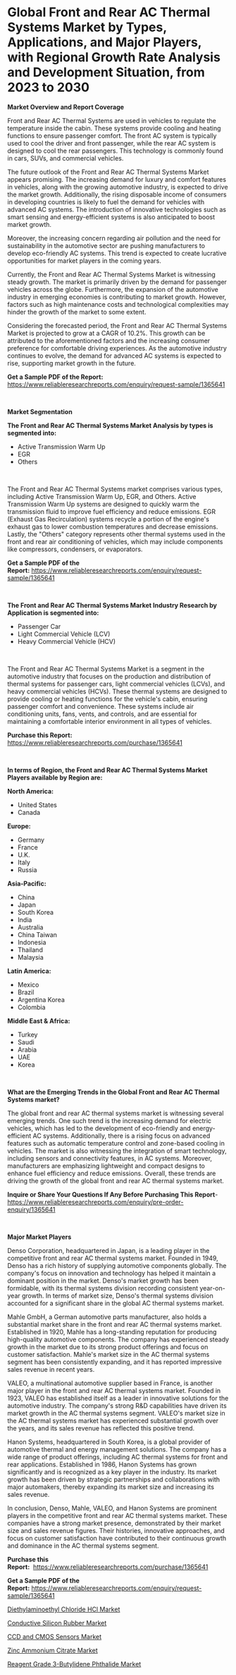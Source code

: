 <p><h1>Global Front and Rear AC Thermal Systems Market by Types, Applications, and Major Players, with Regional Growth Rate Analysis and Development Situation, from 2023 to 2030</h1></p><p><strong>Market Overview and Report Coverage</strong></p>
<p><p>Front and Rear AC Thermal Systems are used in vehicles to regulate the temperature inside the cabin. These systems provide cooling and heating functions to ensure passenger comfort. The front AC system is typically used to cool the driver and front passenger, while the rear AC system is designed to cool the rear passengers. This technology is commonly found in cars, SUVs, and commercial vehicles.</p><p>The future outlook of the Front and Rear AC Thermal Systems Market appears promising. The increasing demand for luxury and comfort features in vehicles, along with the growing automotive industry, is expected to drive the market growth. Additionally, the rising disposable income of consumers in developing countries is likely to fuel the demand for vehicles with advanced AC systems. The introduction of innovative technologies such as smart sensing and energy-efficient systems is also anticipated to boost market growth.</p><p>Moreover, the increasing concern regarding air pollution and the need for sustainability in the automotive sector are pushing manufacturers to develop eco-friendly AC systems. This trend is expected to create lucrative opportunities for market players in the coming years.</p><p>Currently, the Front and Rear AC Thermal Systems Market is witnessing steady growth. The market is primarily driven by the demand for passenger vehicles across the globe. Furthermore, the expansion of the automotive industry in emerging economies is contributing to market growth. However, factors such as high maintenance costs and technological complexities may hinder the growth of the market to some extent.</p><p>Considering the forecasted period, the Front and Rear AC Thermal Systems Market is projected to grow at a CAGR of 10.2%. This growth can be attributed to the aforementioned factors and the increasing consumer preference for comfortable driving experiences. As the automotive industry continues to evolve, the demand for advanced AC systems is expected to rise, supporting market growth in the future.</p></p>
<p><strong>Get a Sample PDF of the Report:</strong> <a href="https://www.reliableresearchreports.com/enquiry/request-sample/1365641">https://www.reliableresearchreports.com/enquiry/request-sample/1365641</a></p>
<p>&nbsp;</p>
<p><strong>Market Segmentation</strong></p>
<p><strong>The Front and Rear AC Thermal Systems Market Analysis by types is segmented into:</strong></p>
<p><ul><li>Active Transmission Warm Up</li><li>EGR</li><li>Others</li></ul></p>
<p>&nbsp;</p>
<p><p>The Front and Rear AC Thermal Systems market comprises various types, including Active Transmission Warm Up, EGR, and Others. Active Transmission Warm Up systems are designed to quickly warm the transmission fluid to improve fuel efficiency and reduce emissions. EGR (Exhaust Gas Recirculation) systems recycle a portion of the engine's exhaust gas to lower combustion temperatures and decrease emissions. Lastly, the "Others" category represents other thermal systems used in the front and rear air conditioning of vehicles, which may include components like compressors, condensers, or evaporators.</p></p>
<p><strong>Get a Sample PDF of the Report:</strong>&nbsp;<a href="https://www.reliableresearchreports.com/enquiry/request-sample/1365641">https://www.reliableresearchreports.com/enquiry/request-sample/1365641</a></p>
<p>&nbsp;</p>
<p><strong>The Front and Rear AC Thermal Systems Market Industry Research by Application is segmented into:</strong></p>
<p><ul><li>Passenger Car</li><li>Light Commercial Vehicle (LCV)</li><li>Heavy Commercial Vehicle (HCV)</li></ul></p>
<p>&nbsp;</p>
<p><p>The Front and Rear AC Thermal Systems Market is a segment in the automotive industry that focuses on the production and distribution of thermal systems for passenger cars, light commercial vehicles (LCVs), and heavy commercial vehicles (HCVs). These thermal systems are designed to provide cooling or heating functions for the vehicle's cabin, ensuring passenger comfort and convenience. These systems include air conditioning units, fans, vents, and controls, and are essential for maintaining a comfortable interior environment in all types of vehicles.</p></p>
<p><strong>Purchase this Report:</strong>&nbsp; <a href="https://www.reliableresearchreports.com/purchase/1365641">https://www.reliableresearchreports.com/purchase/1365641</a></p>
<p>&nbsp;</p>
<p><strong>In terms of Region, the Front and Rear AC Thermal Systems Market Players available by Region are:</strong></p>
<p>
    <p> <strong> North America: </strong>
        <ul>
            <li>United States</li>
            <li>Canada</li>
        </ul>
        </p> 
    <p> <strong> Europe: </strong>
        <ul>
            <li>Germany</li>
            <li>France</li>
            <li>U.K.</li>
            <li>Italy</li>
            <li>Russia</li>
        </ul>
        </p> 
    <p> <strong> Asia-Pacific: </strong>
        <ul>
            <li>China</li>
            <li>Japan</li>
            <li>South Korea</li>
            <li>India</li>
            <li>Australia</li>
            <li>China Taiwan</li>
            <li>Indonesia</li>
            <li>Thailand</li>
            <li>Malaysia</li>
        </ul>
        </p> 
    <p> <strong> Latin America: </strong>
        <ul>
            <li>Mexico</li>
            <li>Brazil</li>
            <li>Argentina Korea</li>
            <li>Colombia</li>
        </ul>
        </p> 
    <p> <strong> Middle East & Africa: </strong>
        <ul>
            <li>Turkey</li>
            <li>Saudi</li>
            <li>Arabia</li>
            <li>UAE</li>
            <li>Korea</li>
        </ul>
    </p>
    </p>
<p>&nbsp;</p>
<p><strong>What are the Emerging Trends in the Global Front and Rear AC Thermal Systems market?</strong></p>
<p><p>The global front and rear AC thermal systems market is witnessing several emerging trends. One such trend is the increasing demand for electric vehicles, which has led to the development of eco-friendly and energy-efficient AC systems. Additionally, there is a rising focus on advanced features such as automatic temperature control and zone-based cooling in vehicles. The market is also witnessing the integration of smart technology, including sensors and connectivity features, in AC systems. Moreover, manufacturers are emphasizing lightweight and compact designs to enhance fuel efficiency and reduce emissions. Overall, these trends are driving the growth of the global front and rear AC thermal systems market.</p></p>
<p><strong>Inquire or Share Your Questions If Any Before Purchasing This Report</strong>- <a href="https://www.reliableresearchreports.com/enquiry/pre-order-enquiry/1365641">https://www.reliableresearchreports.com/enquiry/pre-order-enquiry/1365641</a></p>
<p>&nbsp;</p>
<p><strong>Major Market Players</strong></p>
<p><p>Denso Corporation, headquartered in Japan, is a leading player in the competitive front and rear AC thermal systems market. Founded in 1949, Denso has a rich history of supplying automotive components globally. The company's focus on innovation and technology has helped it maintain a dominant position in the market. Denso's market growth has been formidable, with its thermal systems division recording consistent year-on-year growth. In terms of market size, Denso's thermal systems division accounted for a significant share in the global AC thermal systems market.</p><p>Mahle GmbH, a German automotive parts manufacturer, also holds a substantial market share in the front and rear AC thermal systems market. Established in 1920, Mahle has a long-standing reputation for producing high-quality automotive components. The company has experienced steady growth in the market due to its strong product offerings and focus on customer satisfaction. Mahle's market size in the AC thermal systems segment has been consistently expanding, and it has reported impressive sales revenue in recent years.</p><p>VALEO, a multinational automotive supplier based in France, is another major player in the front and rear AC thermal systems market. Founded in 1923, VALEO has established itself as a leader in innovative solutions for the automotive industry. The company's strong R&D capabilities have driven its market growth in the AC thermal systems segment. VALEO's market size in the AC thermal systems market has experienced substantial growth over the years, and its sales revenue has reflected this positive trend.</p><p>Hanon Systems, headquartered in South Korea, is a global provider of automotive thermal and energy management solutions. The company has a wide range of product offerings, including AC thermal systems for front and rear applications. Established in 1986, Hanon Systems has grown significantly and is recognized as a key player in the industry. Its market growth has been driven by strategic partnerships and collaborations with major automakers, thereby expanding its market size and increasing its sales revenue.</p><p>In conclusion, Denso, Mahle, VALEO, and Hanon Systems are prominent players in the competitive front and rear AC thermal systems market. These companies have a strong market presence, demonstrated by their market size and sales revenue figures. Their histories, innovative approaches, and focus on customer satisfaction have contributed to their continuous growth and dominance in the AC thermal systems segment.</p></p>
<p><strong>Purchase this Report:</strong>&nbsp;&nbsp;<a href="https://www.reliableresearchreports.com/purchase/1365641">https://www.reliableresearchreports.com/purchase/1365641</a></p>
<p></p>
<p><strong>Get a Sample PDF of the Report:</strong>&nbsp;<a href="https://www.reliableresearchreports.com/enquiry/request-sample/1365641">https://www.reliableresearchreports.com/enquiry/request-sample/1365641</a></p>
<p><p><a href="https://www.linkedin.com/pulse/diethylaminoethyl-chloride-hcl-market-challenges-opportunities-olbic/">Diethylaminoethyl Chloride HCl Market</a></p><p><a href="https://medium.com/@inner.zone.room/conductive-silicon-rubber-market-size-growth-forecast-2023-2030-5a521238062d">Conductive Silicon Rubber Market</a></p><p><a href="https://medium.com/@karinaokon2662/ccd-and-cmos-sensors-market-size-growth-forecast-2023-2030-82e515738725">CCD and CMOS Sensors Market</a></p><p><a href="https://www.linkedin.com/pulse/zinc-ammonium-citrate-market-size-share-amp-trends-analysis-6nphc/">Zinc Ammonium Citrate Market</a></p><p><a href="https://www.linkedin.com/pulse/reagent-grade-3-butylidene-phthalide-market-research-report-g6nfc/">Reagent Grade 3-Butylidene Phthalide Market</a></p></p>